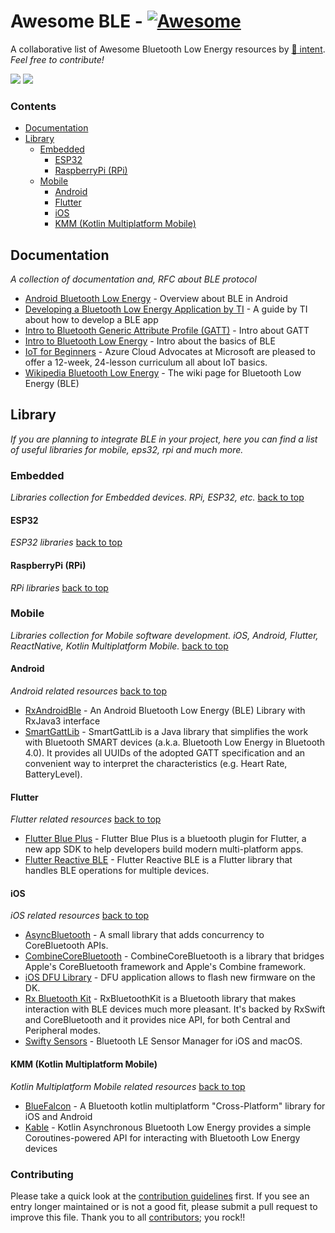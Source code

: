 # Awesome BLE - [![Awesome](https://awesome.re/badge.svg)](https://awesome.re)
A collaborative list of Awesome Bluetooth Low Energy resources by [🔴 intent](https://withintent.com). _Feel free to contribute!_ 
<!-- 

PLEASE DO NOT UPDATE THIS FILE, UPDATE CONTENTS.JSON INSTEAD. THANK YOU :)

 -->



![](https://img.shields.io/badge/Contents-17-green) ![](https://img.shields.io/github/last-commit/dotintent/awesome-ble/main)

### Contents

- [Documentation](#documentation)
- [Library](#library)
  - [Embedded](#library-embedded)
    - [ESP32](#library-embedded-esp32)
    - [RaspberryPi (RPi)](#library-embedded-rpi)
  - [Mobile](#library-mobile)
    - [Android](#library-mobile-android)
    - [Flutter](#library-mobile-flutter)
    - [iOS](#library-mobile-ios)
    - [KMM (Kotlin Multiplatform Mobile)](#library-mobile-kmm)

## Documentation
*A collection of documentation and, RFC about BLE protocol* 
* [Android Bluetooth Low Energy](https://developer.android.com/guide/topics/connectivity/bluetooth/ble-overview) - Overview about BLE in Android
* [Developing a Bluetooth Low Energy Application by TI](https://software-dl.ti.com/lprf/simplelink_cc2640r2_sdk/1.35.00.33/exports/docs/ble5stack/ble_user_guide/html/ble-stack/index.html) - A guide by TI about how to develop a BLE app
* [Intro to Bluetooth Generic Attribute Profile (GATT)](https://www.bluetooth.com/bluetooth-resources/intro-to-bluetooth-gap-gatt/) - Intro about GATT
* [Intro to Bluetooth Low Energy](https://www.bluetooth.com/bluetooth-resources/intro-to-bluetooth-low-energy/) - Intro about the basics of BLE
* [IoT for Beginners](https://microsoft.github.io/IoT-For-Beginners/#/) - Azure Cloud Advocates at Microsoft are pleased to offer a 12-week, 24-lesson curriculum all about IoT basics.
* [Wikipedia Bluetooth Low Energy](https://en.wikipedia.org/wiki/Bluetooth_Low_Energy) - The wiki page for Bluetooth Low Energy (BLE)

## Library
*If you are planning to integrate BLE in your project, here you can find a list of useful libraries for mobile, eps32, rpi and much more.* 

### Embedded
*Libraries collection for Embedded devices. RPi, ESP32, etc.* [back to top](#readme) 


#### ESP32
*ESP32 libraries* [back to top](#readme) 


#### RaspberryPi (RPi)
*RPi libraries* [back to top](#readme) 


### Mobile
*Libraries collection for Mobile software development. iOS, Android, Flutter, ReactNative, Kotlin Multiplatform Mobile.* [back to top](#readme) 


#### Android
*Android related resources* [back to top](#readme) 

* [RxAndroidBle](https://github.com/dariuszseweryn/RxAndroidBle) - An Android Bluetooth Low Energy (BLE) Library with RxJava3 interface
* [SmartGattLib](https://github.com/movisens/SmartGattLib) - SmartGattLib is a Java library that simplifies the work with Bluetooth SMART devices (a.k.a. Bluetooth Low Energy in Bluetooth 4.0). It provides all UUIDs of the adopted GATT specification and an convenient way to interpret the characteristics (e.g. Heart Rate, BatteryLevel).

#### Flutter
*Flutter related resources* [back to top](#readme) 

* [Flutter Blue Plus](https://github.com/boskokg/flutter_blue_plus) - Flutter Blue Plus is a bluetooth plugin for Flutter, a new app SDK to help developers build modern multi-platform apps.
* [Flutter Reactive BLE](https://github.com/PhilipsHue/flutter_reactive_ble) - Flutter Reactive BLE is a Flutter library that handles BLE operations for multiple devices.

#### iOS
*iOS related resources* [back to top](#readme) 

* [AsyncBluetooth](https://github.com/manolofdez/AsyncBluetooth) - A small library that adds concurrency to CoreBluetooth APIs.
* [CombineCoreBluetooth](https://github.com/StarryInternet/CombineCoreBluetooth) - CombineCoreBluetooth is a library that bridges Apple's CoreBluetooth framework and Apple's Combine framework.
* [iOS DFU Library](https://github.com/NordicSemiconductor/IOS-DFU-Library) - DFU application allows to flash new firmware on the DK.
* [Rx Bluetooth Kit](https://github.com/Polidea/RxBluetoothKit) - RxBluetoothKit is a Bluetooth library that makes interaction with BLE devices much more pleasant. It's backed by RxSwift and CoreBluetooth and it provides nice API, for both Central and Peripheral modes.
* [Swifty Sensors](https://github.com/codeinversion/sensors-swift) - Bluetooth LE Sensor Manager for iOS and macOS.

#### KMM (Kotlin Multiplatform Mobile)
*Kotlin Multiplatform Mobile related resources* [back to top](#readme) 

* [BlueFalcon](https://github.com/Reedyuk/blue-falcon) - A Bluetooth kotlin multiplatform "Cross-Platform" library for iOS and Android
* [Kable](https://github.com/JuulLabs/kable) - Kotlin Asynchronous Bluetooth Low Energy provides a simple Coroutines-powered API for interacting with Bluetooth Low Energy devices


### Contributing

Please take a quick look at the [contribution guidelines](.github/CONTRIBUTING.md) first. If you see an entry longer maintained or is not a good fit, please submit a pull request to improve this file. Thank you to all [contributors](https://github.com/dotintent/awesome-ble/graphs/contributors); you rock!!